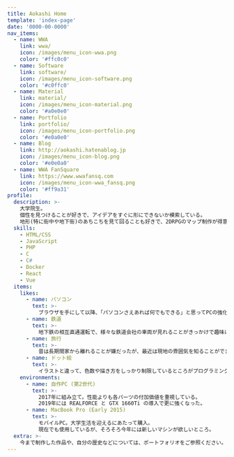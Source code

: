 ```yaml
---
title: Aokashi Home
template: 'index-page'
date: '0000-00-0000'
nav_items:
  - name: WWA
    link: wwa/
    icon: /images/menu_icon-wwa.png
    color: '#ffc0c0'
  - name: Software
    link: software/
    icon: /images/menu_icon-software.png
    color: '#c0ffc0'
  - name: Material
    link: material/
    icon: /images/menu_icon-material.png
    color: '#a0e0e0'
  - name: Portfolio
    link: portfolio/
    icon: /images/menu_icon-portfolio.png
    color: '#e0a0e0'
  - name: Blog
    link: http://aokashi.hatenablog.jp
    icon: /images/menu_icon-blog.png
    color: '#e0e0a0'
  - name: WWA FanSquare
    link: https://www.wwafansq.com
    icon: /images/menu_icon-wwa_fansq.png
    color: '#ff9a31'
profile:
  description: >-
    大学院生。
    個性を見つけることが好きで、アイデアをすぐに形にできないか模索している。
    地形(特に街中や地下街)のあちこちを見て回ることも好きで、2DRPGのマップ制作が得意。
  skills:
    - HTML/CSS
    - JavaScript
    - PHP
    - C
    - C#
    - Docker
    - React
    - Vue
  items:
    likes:
      - name: パソコン
        text: >-
          ブラウザを手にして以降、「パソコンさえあれば何でもできる」と思ってPCの強化にひたすら重点を置いている。
      - name: 鉄道
        text: >-
          地下鉄の相互直通運転で、様々な鉄道会社の車両が見れることがきっかけで趣味になった。
      - name: 旅行
        text: >-
          昔は長期間家から離れることが嫌だったが、最近は現地の雰囲気を知ることができることからほぼ毎年遠いところに行ってたりする。
      - name: ドット絵
        text: >-
          イラストと違って、色数や描き方をしっかり制限しているところがプログラミングに近いと思っている。
    environments:
      - name: 自作PC (第2世代)
        text: >-
          2017年に組み立て。性能よりも各パーツの付加価値を重視している。
          2019年には REALFORCE と GTX 1660Ti の導入で更に強くなった。
      - name: MacBook Pro (Early 2015)
        text: >-
          モバイルPC。大学生活を迎えるにあたって購入。
          現在でも使用しているが、そろそろ今年には新しいマシンが欲しいところ。
  extra: >-
    今まで制作した作品や、自分の歴史などについては、ポートフォリオをご参照ください。
---
```

